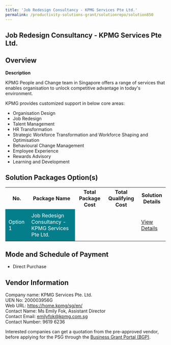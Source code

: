 ```yaml
---
title: 'Job Redesign Consultancy - KPMG Services Pte Ltd.'
permalink: /productivity-solutions-grant/solutionrepo/solution850
---
```


## Job Redesign Consultancy - KPMG Services Pte Ltd.

## Overview

**Description**

KPMG People and Change team in Singapore offers a range of services that enables organisation to unlock competitive advantage in today's environment.

KPMG provides customized support in below core areas:
-	Organisation Design
-	Job Redesign
-	Talent Management
-	HR Transformation
-	Strategic Workforce Transformation and Workforce Shaping and Optimisation
-	Behavioural Change Management
-	Employee Experience
-	Rewards Advisory
-	Learning and Development

## Solution Packages Option(s)

<table>
<tr>
<th><b>No.</b></th>
<th><b>Package Name</b></th>
<th><b>Total Package Cost</b></th>
<th><b>Total Qualifying Cost</b></th>
<th><b>Solution Details</b></th>
</tr>
<tr>
<td style='padding: 10px; background-color: #037E8A; color: #FFFFFF;'>Option 1</td>
<td style='padding: 10px; background-color: #037E8A; color: #FFFFFF;'>Job Redesign Consultancy - KPMG Services Pte Ltd.</td>
<td style='padding: 10px;'></td>
<td style='padding: 10px;'></td>
<td style='padding: 10px;'><a href='/images/psg/KPMG_Case_Study.pdf' target='_blank'>View Details</a></td>
</tr>
</table>

## Mode and Schedule of Payment

 - Direct Purchase

## Vendor Information

 Company name: KPMG Services Pte. Ltd.<br>UEN No: 200003956G<br>Web URL: https://home.kpmg/sg/en/<br>Contact Name: Ms Emily Fok, Assistant Director <br>Contact Email: emilyfok@kpmg.com.sg <br>Contact Number: 9619 6236

Interested companies can get a quotation from the pre-approved vendor, before applying for the PSG through the <a href='https://www.businessgrants.gov.sg/' target='_blank' rel='noopener'>Business Grant Portal (BGP)</a>.

<script src="/jquery/resize-tables.js"></script>
